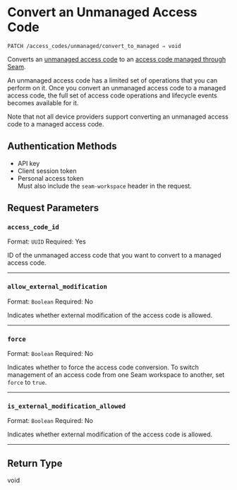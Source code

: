 # Convert an Unmanaged Access Code

```
PATCH /access_codes/unmanaged/convert_to_managed ⇒ void
```

Converts an [unmanaged access code](https://docs.seam.co/latest/capability-guides/smart-locks/access-codes/migrating-existing-access-codes) to an [access code managed through Seam](https://docs.seam.co/latest/capability-guides/smart-locks/access-codes).

An unmanaged access code has a limited set of operations that you can perform on it. Once you convert an unmanaged access code to a managed access code, the full set of access code operations and lifecycle events becomes available for it.

Note that not all device providers support converting an unmanaged access code to a managed access code.

## Authentication Methods

- API key
- Client session token
- Personal access token
  <br>Must also include the `seam-workspace` header in the request.

## Request Parameters

### `access_code_id`

Format: `UUID`
Required: Yes

ID of the unmanaged access code that you want to convert to a managed access code.

***

### `allow_external_modification`

Format: `Boolean`
Required: No

Indicates whether external modification of the access code is allowed.

***

### `force`

Format: `Boolean`
Required: No

Indicates whether to force the access code conversion. To switch management of an access code from one Seam workspace to another, set `force` to `true`.

***

### `is_external_modification_allowed`

Format: `Boolean`
Required: No

Indicates whether external modification of the access code is allowed.

***

## Return Type

void
